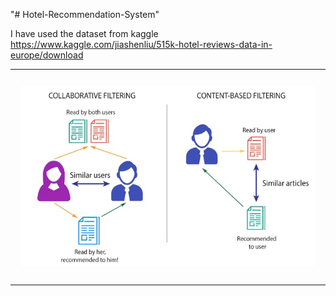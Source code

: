 "# Hotel-Recommendation-System" 

I have used the dataset from kaggle
https://www.kaggle.com/jiashenliu/515k-hotel-reviews-data-in-europe/download
<table><tr>
<td> 
  <p align="center" style="padding: 10px">
    <img alt="Forwarding" src="/images/ContentVsCollaborative.jpg" width="900">
    <br>
  </p> 
</td>
</tr></table>